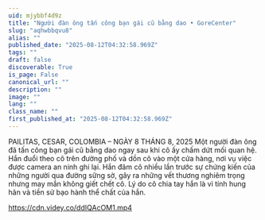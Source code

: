 ```yaml
---
uid: mjybbf4d9z
title: "Người đàn ông tấn công bạn gái cũ bằng dao • GoreCenter"
slug: "aqhwbbqvu8"
alias: ""
published_date: "2025-08-12T04:32:58.969Z"
tags: ""
draft: false
discoverable: True
is_page: False
canonical_url: ""
description: ""
image: ""
lang: ""
class_name: ""
first_published_at: "2025-08-12T04:32:58.969Z"
---
```


PAILITAS, CESAR, COLOMBIA – NGÀY 8 THÁNG 8, 2025 Một người đàn ông đã tấn công bạn gái cũ bằng dao ngay sau khi cô ấy chấm dứt mối quan hệ. Hắn đuổi theo cô trên đường phố và dồn cô vào một cửa hàng, nơi vụ việc được camera an ninh ghi lại. Hắn đâm cô nhiều lần trước sự chứng kiến của những người qua đường sững sờ, gây ra những vết thương nghiêm trọng nhưng may mắn không giết chết cô. Lý do cô chia tay hắn là vì tính hung hãn và tiền sử bạo hành thể chất của hắn.

https://cdn.videy.co/ddIQAcOM1.mp4